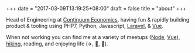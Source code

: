 +++
date = "2017-03-09T13:19:25+08:00"
draft = false
title = "about"
+++

Head of Engineering at [Continuum Economics](http://www.continuumeconomics.com), having fun & rapidly building product & tooling using PHP7, Python, Javascript, [Laravel](https://www.laravel.com/), & [Vue](https://www.vuejs.com/).

When not working you can find me at a variety of meetups ([Node](https://www.meetup.com/nodejs/), [Vue](https://www.meetup.com/vueJsNYC/)), [hiking](http://hikethehudsonvalley.com/the-hikes/), reading, and enjoying life (✈️, 🍻, 🌮).

